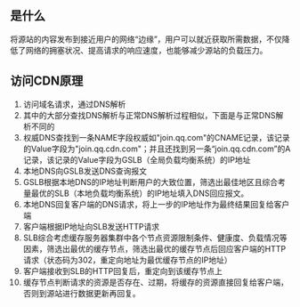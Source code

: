 ## 是什么
将源站的内容发布到接近用户的网络“边缘”，用户可以就近获取所需数据，不仅降低了网络的拥塞状况、提高请求的响应速度，也能够减少源站的负载压力。

## 访问CDN原理
1. 访问域名请求，通过DNS解析
2. 其中的大部分查找DNS解析与正常DNS解析过程相似，下面是与正常DNS解析不同的
3. 权威DNS查找到一条NAME字段权威如"join.qq.com"的CNAME记录，该记录的Value字段为"join.qq.cdn.com"；并且还找到另一条“join.qq.cdn.com”的A记录，该记录的Value字段为GSLB（全局负载均衡系统）的IP地址
4. 本地DNS向GSLB发送DNS查询报文
5. GSLB根据本地DNS的IP地址判断用户的大致位置，筛选出最佳地区且综合考量最优的SLB（本地负载均衡系统）的IP地址填入DNS回应报文。
6. 本地DNS回复客户端的DNS请求，将上一步的IP地址作为最终结果回复给客户端
7. 客户端根据IP地址向SLB发送HTTP请求
8. SLB综合考虑缓存服务器集群中各个节点资源限制条件、健康度、负载情况等因素，筛选出最优的缓存节点，筛选出最优的缓存节点后回应客户端的HTTP请求（状态码为302，重定向地址为最优缓存节点的IP地址）
9. 客户端接收到SLB的HTTP回复后，重定向到该缓存节点上
10. 缓存节点判断请求的资源是否存在、过期，将缓存的资源直接回复给客户端，否则到源站进行数据更新再回复。